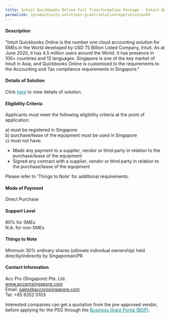 ```yaml
---
title: Intuit Quickbooks Online Full Transformation Package - Intuit Quickbooks Online - Basic Plan
permalink: /productivity-solutions-grant/solutionrepo/solution59
---
```


#### Description

"Intuit Quickbooks Online is the number one cloud accounting solution for SMEs in the World developed by USD 75 Billion Listed Company, Intuit.  As at June 2020, it has 4.5 million users around the World. It has presence in 100+ countries and 12 languages.
Singapore is one of the key market of Intuit in Asia, and Quickbooks Online is customised to the requirements to the Accounting and Tax compliance requirements in Singapore."

#### Details of Solution

Click <a href='https://govassist.gobusiness.gov.sg/images/psg/Acc_Pro_(Singapore)_20200275_Annex_3_20200625152440_Part_1.pdf' style='color:#037e8a'>here</a> to view details of solution.

#### Eligibility Criteria

Applicants must meet the following eligibility criteria at the point of application:

a) must be registered in Singapore <br>
b) purchase/lease of the equipment must be used in Singapore <br>
c) must not have:
- Made any payment to a supplier, vendor or third party in relation to the purchase/lease of the equipment
- Signed any contract with a supplier, vendor or third party in relation to the purchase/lease of the equipment

Please refer to 'Things to Note' for additional requirements.

#### Mode of Payment
Direct Purchase

#### Support Level
80% for SMEs <br>
N.A. for non-SMEs

#### Things to Note
Minimum 30% ordinary shares (ultimate individual ownership) held directly/indirectly by Singaporean/PR

#### Contact Information
Acc Pro (Singapore) Pte. Ltd.<br>www.accprosingapore.com<br>Email: sales@accprosingapore.com<br>Tel: +65 6352 0103

Interested companies can get a quotation from the pre-approved vendor, before applying for the PSG through the <a target='_blank' style='color:#037e8a' href='https://www.businessgrants.gov.sg/'>Business Grant Portal (BGP)</a>.
